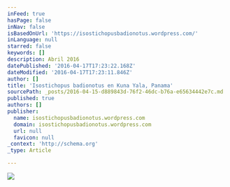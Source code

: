 ```yaml
---
inFeed: true
hasPage: false
inNav: false
isBasedOnUrl: 'https://isostichopusbadionotus.wordpress.com/'
inLanguage: null
starred: false
keywords: []
description: Abril 2016
datePublished: '2016-04-17T17:23:22.168Z'
dateModified: '2016-04-17T17:23:11.846Z'
author: []
title: 'Isostichopus badionotus en Kuna Yala, Panama'
sourcePath: _posts/2016-04-15-d889843d-76f2-46dc-b76a-e65634442e7c.md
published: true
authors: []
publisher:
  name: isostichopusbadionotus.wordpress.com
  domain: isostichopusbadionotus.wordpress.com
  url: null
  favicon: null
_context: 'http://schema.org'
_type: Article

---
```

![](https://isostichopusbadionotus.files.wordpress.com/2016/04/p3050064.jpg?w=562&h=461&crop=1)